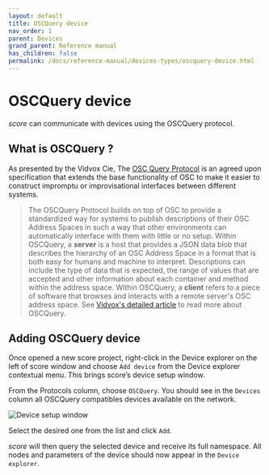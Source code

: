 ```yaml
---
layout: default
title: OSCQuery device
nav_order: 1
parent: Devices
grand_parent: Reference manual
has_children: false
permalink: /docs/reference-manual/devices-types/oscquery-device.html
---
```


# OSCQuery device

*score* can communicate with devices using the OSCQuery protocol.

## What is OSCQuery ?

As presented by the Vidvox Cie, The [OSC Query Protocol](https://github.com/vidvox/oscqueryproposal) is an agreed upon specification that extends the base functionality of OSC to make it easier to construct impromptu or improvisational interfaces between different systems.

> The OSCQuery Protocol builds on top of OSC to provide a standardized way for systems to publish descriptions of their OSC Address Spaces in such a way that other environments can automatically interface with them with little or no setup.
Within OSCQuery, a **server** is a host that provides a JSON data blob that describes the hierarchy of an OSC Address Space in a format that is both easy for humans and machine to interpret. Descriptions can include the type of data that is expected, the range of values that are accepted and other information about each container and method within the address space.
Within OSCQuery, a **client** refers to a piece of software that browses and interacts with a remote server's OSC address space.
See [Vidvox's detailed article](https://vdmx.vidvox.net/blog/oscquery) to read more about OSCQuery.

## Adding OSCQuery device

Once opened a new score project, right-click in the Device explorer on the left of score window and choose `Add device` from the Device explorer contextual menu. This brings score’s device setup window.

From the Protocols column, choose `OSCQuery`. You should see in the `Devices` column all OSCQuery compatibles devices available on the network.

![Device setup window](/score-docs/assets/images/reference-manual/devices-types/oscquery-device.png "score device setup")

Select the desired one from the list and click `Add`.

*score* will then query the selected device and receive its full namespace. All nodes and parameters of the device should now appear in the `Device explorer`.

